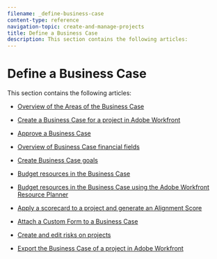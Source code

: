 ```yaml
---
filename: _define-business-case
content-type: reference
navigation-topic: create-and-manage-projects
title: Define a Business Case
description: This section contains the following articles:
---
```


# Define a Business Case

This section contains the following articles:

* [Overview of the Areas of the Business Case](../../../manage-work/projects/define-a-business-case/areas-of-business-case.md) 
* [Create a Business Case for a project in Adobe Workfront](../../../manage-work/projects/define-a-business-case/create-business-case.md) 
* [Approve a Business Case](../../../manage-work/projects/define-a-business-case/approve-business-case.md) 
* [Overview of Business Case financial fields](../../../manage-work/projects/define-a-business-case/business-case-finances.md) 
* [Create Business Case goals](../../../manage-work/projects/define-a-business-case/create-business-case-goals.md) 
* [Budget resources in the Business Case](../../../manage-work/projects/define-a-business-case/budget-resources-in-business-case.md) 
* [Budget resources in the Business Case using the Adobe Workfront Resource Planner](../../../manage-work/projects/define-a-business-case/budget-resources-in-business-case-use-resource-planner.md)

  <!--
  <li data-mc-conditions="QuicksilverOrClassic.Classic,QuicksilverOrClassic.Draft mode"><a href="../../../manage-work/projects/define-a-business-case/apply-legacy-pools-to-business-case.md" class="MCXref xref" xrefformat="{para}">Estimate project resources by applying Legacy Resource Pools to the Business Case </a> </li>
  -->

* [Apply a scorecard to a project and generate an Alignment Score](../../../manage-work/projects/define-a-business-case/apply-scorecard-to-project-to-generate-alignment-score.md) 
* [Attach a Custom Form to a Business Case](../../../manage-work/projects/define-a-business-case/attach-custom-form-to-business-case.md) 
* [Create and edit risks on projects](../../../manage-work/projects/define-a-business-case/create-edit-risks-on-projects.md) 
* [Export the Business Case of a project in Adobe Workfront](../../../manage-work/projects/define-a-business-case/export-business-case.md)

